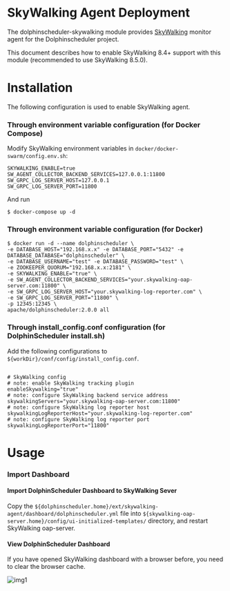 SkyWalking Agent Deployment
=============================

The dolphinscheduler-skywalking module provides [SkyWalking](https://skywalking.apache.org/) monitor agent for the Dolphinscheduler project.

This document describes how to enable SkyWalking 8.4+ support with this module (recommended to use SkyWalking 8.5.0).

# Installation

The following configuration is used to enable SkyWalking agent.

### Through environment variable configuration (for Docker Compose)

Modify SkyWalking environment variables in `docker/docker-swarm/config.env.sh`:

```
SKYWALKING_ENABLE=true
SW_AGENT_COLLECTOR_BACKEND_SERVICES=127.0.0.1:11800
SW_GRPC_LOG_SERVER_HOST=127.0.0.1
SW_GRPC_LOG_SERVER_PORT=11800
```

And run

```shell
$ docker-compose up -d
```

### Through environment variable configuration (for Docker)

```shell
$ docker run -d --name dolphinscheduler \
-e DATABASE_HOST="192.168.x.x" -e DATABASE_PORT="5432" -e DATABASE_DATABASE="dolphinscheduler" \
-e DATABASE_USERNAME="test" -e DATABASE_PASSWORD="test" \
-e ZOOKEEPER_QUORUM="192.168.x.x:2181" \
-e SKYWALKING_ENABLE="true" \
-e SW_AGENT_COLLECTOR_BACKEND_SERVICES="your.skywalking-oap-server.com:11800" \
-e SW_GRPC_LOG_SERVER_HOST="your.skywalking-log-reporter.com" \
-e SW_GRPC_LOG_SERVER_PORT="11800" \
-p 12345:12345 \
apache/dolphinscheduler:2.0.0 all
```

### Through install_config.conf configuration (for DolphinScheduler install.sh)

Add the following configurations to `${workDir}/conf/config/install_config.conf`.

```properties

# SkyWalking config
# note: enable SkyWalking tracking plugin
enableSkywalking="true"
# note: configure SkyWalking backend service address
skywalkingServers="your.skywalking-oap-server.com:11800"
# note: configure SkyWalking log reporter host
skywalkingLogReporterHost="your.skywalking-log-reporter.com"
# note: configure SkyWalking log reporter port
skywalkingLogReporterPort="11800"

```

# Usage

### Import Dashboard

#### Import DolphinScheduler Dashboard to SkyWalking Sever

Copy the `${dolphinscheduler.home}/ext/skywalking-agent/dashboard/dolphinscheduler.yml` file into `${skywalking-oap-server.home}/config/ui-initialized-templates/` directory, and restart SkyWalking oap-server.

#### View DolphinScheduler Dashboard

If you have opened SkyWalking dashboard with a browser before, you need to clear the browser cache.

![img1](https://dolphinscheduler.apache.org/img/skywalking/import-dashboard-1.jpg)
